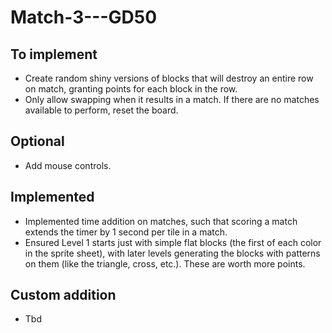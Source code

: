 # Match-3---GD50

## To implement

- Create random shiny versions of blocks that will destroy an entire row on match, granting points for each block in the row.
- Only allow swapping when it results in a match. If there are no matches available to perform, reset the board.

## Optional

- Add mouse controls.

## Implemented

- Implemented time addition on matches, such that scoring a match extends the timer by 1 second per tile in a match.
- Ensured Level 1 starts just with simple flat blocks (the first of each color in the sprite sheet), with later levels generating the blocks with patterns on them (like the triangle, cross, etc.). These are worth more points.


## Custom addition

- Tbd